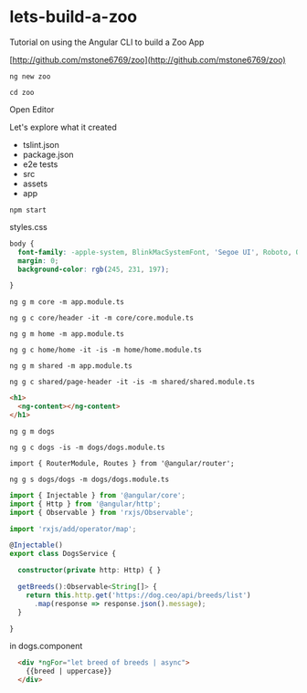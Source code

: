 # lets-build-a-zoo
Tutorial on using the Angular CLI to build a Zoo App

[http://github.com/mstone6769/zoo](http://github.com/mstone6769/zoo)


`ng new zoo`

`cd zoo`

Open Editor

Let's explore what it created

- tslint.json
- package.json
- e2e tests
- src
 - assets
 - app

`npm start`


styles.css
```css
body {
  font-family: -apple-system, BlinkMacSystemFont, 'Segoe UI', Roboto, Oxygen, Ubuntu, Cantarell, 'Open Sans', 'Helvetica Neue', sans-serif;
  margin: 0;
  background-color: rgb(245, 231, 197);

}
```

`ng g m core -m app.module.ts`

`ng g c core/header -it -m core/core.module.ts`


`ng g m home -m app.module.ts`

`ng g c home/home -it -is -m home/home.module.ts`



`ng g m shared -m app.module.ts`

`ng g c shared/page-header -it -is -m shared/shared.module.ts`

```html
<h1>
  <ng-content></ng-content>
</h1>
```



`ng g m dogs`

`ng g c dogs -is -m dogs/dogs.module.ts`

`import { RouterModule, Routes } from '@angular/router';`





`ng g s dogs/dogs -m dogs/dogs.module.ts`

```typescript
import { Injectable } from '@angular/core';
import { Http } from '@angular/http';
import { Observable } from 'rxjs/Observable';

import 'rxjs/add/operator/map';

@Injectable()
export class DogsService {

  constructor(private http: Http) { }

  getBreeds():Observable<String[]> {
    return this.http.get('https://dog.ceo/api/breeds/list')
      .map(response => response.json().message);
  }

}

```

in dogs.component
```html
  <div *ngFor="let breed of breeds | async">
    {{breed | uppercase}}
  </div>
```






